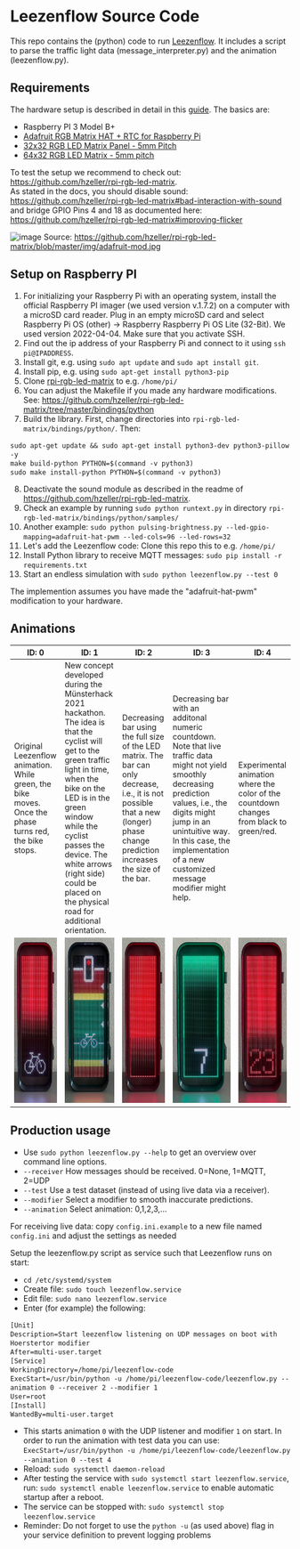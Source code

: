 # Leezenflow Source Code

This repo contains the (python) code to run [Leezenflow](https://github.com/bCyberGmbH/leezenflow-doku). It includes a script to parse the traffic light data (message_interpreter.py) and the animation (leezenflow.py).

## Requirements

The hardware setup is described in detail in this [guide](https://github.com/bCyberGmbH/leezenflow-doku/blob/main/case.md).
The basics are:
- Raspberry PI 3 Model B+
- [Adafruit RGB Matrix HAT + RTC for Raspberry Pi](https://www.adafruit.com/product/2345)
- [32x32 RGB LED Matrix Panel - 5mm Pitch](https://www.adafruit.com/product/2026)
- [64x32 RGB LED Matrix - 5mm pitch](https://www.adafruit.com/product/2277)

To test the setup we recommend to check out: https://github.com/hzeller/rpi-rgb-led-matrix. \
As stated in the docs, you should disable sound: https://github.com/hzeller/rpi-rgb-led-matrix#bad-interaction-with-sound
and bridge GPIO Pins 4 and 18 as documented here: https://github.com/hzeller/rpi-rgb-led-matrix#improving-flicker

![image](https://user-images.githubusercontent.com/66736282/131323333-051d12f2-3675-4559-b143-b1451a63ec5d.png)
Source: https://github.com/hzeller/rpi-rgb-led-matrix/blob/master/img/adafruit-mod.jpg

## Setup on Raspberry PI

1. For initializing your Raspberry Pi with an operating system, install the official Raspberry PI imager (we used version v.1.7.2) on a computer with a microSD card reader. Plug in an empty microSD card and select Raspberry Pi OS (other) -> Raspberry Raspberry Pi OS Lite (32-Bit). We used version 2022-04-04. Make sure that you activate SSH.
2. Find out the ip address of your Raspberry Pi and connect to it using `ssh pi@IPADDRESS`.
3. Install git, e.g. using `sudo apt update` and `sudo apt install git`.
4. Install pip, e.g. using `sudo apt-get install python3-pip`
5. Clone [rpi-rgb-led-matrix](https://github.com/hzeller/rpi-rgb-led-matrix) to e.g. `/home/pi/`
6. You can adjust the Makefile if you made any hardware modifications. See: https://github.com/hzeller/rpi-rgb-led-matrix/tree/master/bindings/python 
7. Build the library. First, change directories into `rpi-rgb-led-matrix/bindings/python/`. Then:
```
sudo apt-get update && sudo apt-get install python3-dev python3-pillow -y
make build-python PYTHON=$(command -v python3)
sudo make install-python PYTHON=$(command -v python3)
```
8. Deactivate the sound module as described in the readme of https://github.com/hzeller/rpi-rgb-led-matrix.
9. Check an example by running `sudo python runtext.py` in directory `rpi-rgb-led-matrix/bindings/python/samples/`
10. Another example: `sudo python pulsing-brightness.py --led-gpio-mapping=adafruit-hat-pwm --led-cols=96 --led-rows=32`
11. Let's add the Leezenflow code: Clone this repo this to e.g. `/home/pi/`
12. Install Python library to receive MQTT messages: `sudo pip install -r requirements.txt`
13. Start an endless simulation with `sudo python leezenflow.py --test 0`

The implemention assumes you have made the "adafruit-hat-pwm" modification to your hardware.

## Animations
| ID: 0  | ID:  1  | ID: 2  | ID: 3 | ID: 4 |
| ------------- | ------------- | ------------- | ------------- | ------------- |
| Original Leezenflow animation. While green, the bike moves. Once the phase turns red, the bike stops. | New concept developed during the Münsterhack 2021 hackathon. The idea is that the cyclist will get to the green traffic light in time, when the bike on the LED is in the green window while the cyclist passes the device. The white arrows (right side) could be placed on the physical road for additional orientation. | Decreasing bar using the full size of the LED matrix. The bar can only decrease, i.e., it is not possible that a new (longer) phase change prediction increases the size of the bar. | Decreasing bar with an additonal numeric countdown. Note that live traffic data might not yield smoothly decreasing prediction values, i.e., the digits might jump in an unintuitive way. In this case, the implementation of a new customized message modifier might help. | Experimental animation where the color of the countdown changes from black to green/red. |
| <img src="animations/animation_original.jpg" style="width:120px; height:297px;"> | <img src="animations/animation_mshack.jpg" style="width:120px; height:297px;"> | <img src="animations/animation_bar.jpg" style="width:120px; height:297px;"> | <img src="animations/animation_counter_white.jpg" style="width:120px; height:297px;"> | <img src="animations/animation_counter_transition.jpg" style="width:120px; height:297px;"> |

## Production usage

- Use `sudo python leezenflow.py --help` to get an overview over command line options.
- `--receiver` How messages should be received. 0=None, 1=MQTT, 2=UDP
- `--test` Use a test dataset (instead of using live data via a receiver).
- `--modifier` Select a modifier to smooth inaccurate predictions.
- `--animation` Select animation: 0,1,2,3,...

For receiving live data: copy `config.ini.example` to a new file named `config.ini` and adjust the settings as needed

Setup the leezenflow.py script as service such that Leezenflow runs on start:
- `cd /etc/systemd/system`
- Create file: `sudo touch leezenflow.service`
- Edit file: `sudo nano leezenflow.service`
- Enter (for example) the following:
```
[Unit]
Description=Start leezenflow listening on UDP messages on boot with Hoerstertor modifier
After=multi-user.target
[Service]
WorkingDirectory=/home/pi/leezenflow-code
ExecStart=/usr/bin/python -u /home/pi/leezenflow-code/leezenflow.py --animation 0 --receiver 2 --modifier 1
User=root
[Install]
WantedBy=multi-user.target
```
- This starts animation `0` with the UDP listener and modifier `1` on start. In order to run the animation with test data you can use:
`ExecStart=/usr/bin/python -u /home/pi/leezenflow-code/leezenflow.py --animation 0 --test 4`
- Reload: `sudo systemctl daemon-reload`
- After testing the service with `sudo systemctl start leezenflow.service`, run: `sudo systemctl enable leezenflow.service` to enable automatic startup after a reboot.
- The service can be stopped with: `sudo systemctl stop leezenflow.service`
- Reminder: Do not forget to use the `python -u` (as used above) flag in your service definition to prevent logging problems
